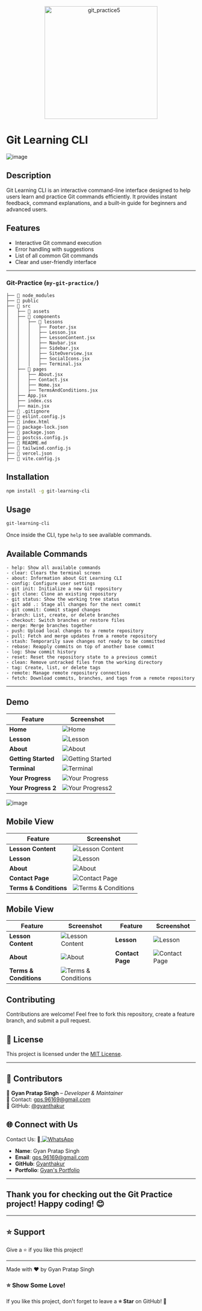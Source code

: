 
<div align="center">
  <img src="https://github.com/user-attachments/assets/4fa179df-9f16-4230-8f73-b47881941fb7" alt="git_practice5" width="300" height="300">
</div>



# Git Learning CLI

![image](https://github.com/user-attachments/assets/877c67cd-037d-45d8-bbd3-5d6f42d9b046)

## Description
Git Learning CLI is an interactive command-line interface designed to help users learn and practice Git commands efficiently. It provides instant feedback, command explanations, and a built-in guide for beginners and advanced users.

## Features
- Interactive Git command execution
- Error handling with suggestions
- List of all common Git commands
- Clear and user-friendly interface

---

### **Git-Practice (`my-git-practice/`)**

```
├── 📂 node_modules
├── 📂 public
├── 📂 src
│   ├── 📂 assets
│   ├── 📂 components
│   │   ├── 📂 lessons
│   │   │   ├── Footer.jsx
│   │   │   ├── Lesson.jsx
│   │   │   ├── LessonContent.jsx
│   │   │   ├── Navbar.jsx
│   │   │   ├── Sidebar.jsx
│   │   │   ├── SiteOverview.jsx
│   │   │   ├── SocialIcons.jsx
│   │   │   ├── Terminal.jsx
│   ├── 📂 pages
│   │   ├── About.jsx
│   │   ├── Contact.jsx
│   │   ├── Home.jsx
│   │   ├── TermsAndConditions.jsx
│   ├── App.jsx
│   ├── index.css
│   ├── main.jsx
├── 📜 .gitignore
├── 📜 eslint.config.js
├── 📜 index.html
├── 📜 package-lock.json
├── 📜 package.json
├── 📜 postcss.config.js
├── 📜 README.md
├── 📜 tailwind.config.js
├── 📜 vercel.json
├── 📜 vite.config.js

```

## Installation
```sh
npm install -g git-learning-cli
```

## Usage
```sh
git-learning-cli
```
Once inside the CLI, type `help` to see available commands.

## Available Commands
```
- help: Show all available commands
- clear: Clears the terminal screen
- about: Information about Git Learning CLI
- config: Configure user settings
- git init: Initialize a new Git repository
- git clone: Clone an existing repository
- git status: Show the working tree status
- git add .: Stage all changes for the next commit
- git commit: Commit staged changes
- branch: List, create, or delete branches
- checkout: Switch branches or restore files
- merge: Merge branches together
- push: Upload local changes to a remote repository
- pull: Fetch and merge updates from a remote repository
- stash: Temporarily save changes not ready to be committed
- rebase: Reapply commits on top of another base commit
- log: Show commit history
- reset: Reset the repository state to a previous commit
- clean: Remove untracked files from the working directory
- tag: Create, list, or delete tags
- remote: Manage remote repository connections
- fetch: Download commits, branches, and tags from a remote repository

```


---
## Demo

| Feature            | Screenshot |
|--------------------|------------|
| **Home**          | ![Home](https://github.com/user-attachments/assets/9909c96a-1d46-4961-a2f7-e7754639d506) |
| **Lesson**        | ![Lesson](https://github.com/user-attachments/assets/ebaebca3-bbd3-495f-9bc5-f9db8afdedc8) |
| **About**         | ![About](https://github.com/user-attachments/assets/8f710445-dc46-4e2c-b064-9a2467aec26c) |
| **Getting Started** | ![Getting Started](https://github.com/user-attachments/assets/b1883dc7-56b5-43e8-b78c-331d6b1e26ae) |
| **Terminal**      | ![Terminal](https://github.com/user-attachments/assets/158d74c5-ed19-4c6f-bb3a-08166c440f4e) |
| **Your Progress** | ![Your Progress](https://github.com/user-attachments/assets/43ba7884-4d76-42de-b78b-c25f1dd10caf) |
| **Your Progress 2** | ![Your Progress2](https://github.com/user-attachments/assets/8b2dbaea-53e1-4759-b40c-1d2b28fdb51e) |

![image](https://github.com/user-attachments/assets/bac161b2-6aaa-4329-90e8-351ba260587e)

## Mobile View

| Feature            | Screenshot | 
|--------------------|------------|
| **Lesson Content** | ![Lesson Content](https://github.com/user-attachments/assets/f79ec624-e50d-47fd-9889-706ce8c80bfc) |
| **Lesson**        | ![Lesson](https://github.com/user-attachments/assets/7700c6c7-e848-426d-93d2-3810de336731) |
| **About**         | ![About](https://github.com/user-attachments/assets/bc54936f-92b6-440c-9d32-95e140ebb13a) |
| **Contact Page**  | ![Contact Page](https://github.com/user-attachments/assets/3934f94a-0765-43d2-a2c0-7f34efdc874d) |
| **Terms & Conditions** | ![Terms & Conditions](https://github.com/user-attachments/assets/fc989103-56b5-4b05-9584-703bdea4dfc9) |


## Mobile View

| Feature               | Screenshot                                                                                      | Feature            | Screenshot                                                                                      |
|-----------------------|------------------------------------------------------------------------------------------------|--------------------|------------------------------------------------------------------------------------------------|
| **Lesson Content**    | ![Lesson Content](https://github.com/user-attachments/assets/f79ec624-e50d-47fd-9889-706ce8c80bfc) | **Lesson**        | ![Lesson](https://github.com/user-attachments/assets/7700c6c7-e848-426d-93d2-3810de336731)      |
| **About**            | ![About](https://github.com/user-attachments/assets/bc54936f-92b6-440c-9d32-95e140ebb13a)      | **Contact Page**  | ![Contact Page](https://github.com/user-attachments/assets/3934f94a-0765-43d2-a2c0-7f34efdc874d) |
| **Terms & Conditions** | ![Terms & Conditions](https://github.com/user-attachments/assets/fc989103-56b5-4b05-9584-703bdea4dfc9) |                    |                                                                                                |










## Contributing
Contributions are welcome! Feel free to fork this repository, create a feature branch, and submit a pull request.

## 🔐 License
This project is licensed under the [MIT License](LICENSE).

---

## 🎯 Contributors

👤 **Gyan Pratap Singh** – *Developer & Maintainer*  
📧 Contact: [gps.96169@gmail.com](mailto:gps.96169@gmail.com)  
🔗 GitHub: [@gyanthakur](https://github.com/Gyanthakur)  


## 🌐 Connect with Us

Contact Us:  📲<a href="https://wa.me/918957818597?text=Hey%20%F0%9F%91%8B%2C%20how%20can%20I%20help%20you%3F">
    <img src="https://img.shields.io/badge/WhatsApp-Click%20Me-25D366?style=for-the-badge&logo=whatsapp" alt="WhatsApp" />
  </a>

- **Name**: Gyan Pratap Singh
- **Email**: [gps.96169@gmail.com](mailto:gps.96169@gmail.com)
- **GitHub**: [Gyanthakur](https://github.com/Gyanthakur)
- **Portfolio**: [Gyan's Portfolio](https://gyan-pratap-singh.vercel.app/)

---



## Thank you for checking out the **Git Practice** project! Happy coding! 😊

---
## ⭐ Support
Give a ⭐ if you like this project!

---
Made with ❤️ by Gyan Pratap Singh

### ⭐ Show Some Love!

If you like this project, don't forget to leave a **⭐ Star** on GitHub! 🚀
